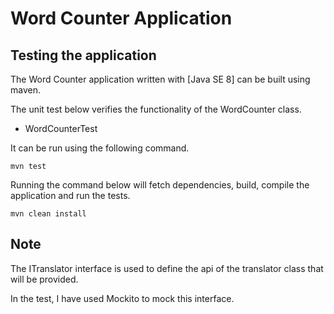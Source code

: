 Word Counter Application
==============

Testing the application
--------------

The Word Counter application written with [Java SE 8] can be built using maven.

The unit test below verifies the functionality of the WordCounter class.

- WordCounterTest

It can be run using the following command.

    mvn test


Running the command below will fetch dependencies, build, compile the application and run the tests.

    mvn clean install


Note
--------------
The ITranslator interface is used to define the api of the translator class that will be provided. 

In the test, I have used Mockito to mock this interface.




